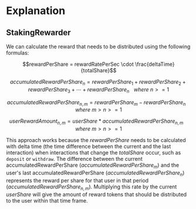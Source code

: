 # Explanation

## StakingRewarder
We can calculate the reward that needs to be distributed using the following formulas:

$$rewardPerShare = rewardRatePerSec \cdot \frac{deltaTime}{totalShare}$$

$$accumulatedRewardPerShare_n = rewardPerShare_1 + rewardPerShare_2 + rewardPerShare_3 + \cdots + rewardPerShare_n \hspace{10pt} where \ n >= 1$$

$$accumulatedRewardPerShare_{n,m} = rewardPerShare_m - rewardPerShare_n \hspace{10pt} where \ m > n >= 1$$

$$userRewardAmount_{n,m} = userShare * accumulatedRewardPerShare_{n,m}  \hspace{10pt} where \ m > n >= 1$$

This approach works because the $rewardPerShare$ needs to be calculated with delta time (the time difference between the current and the last interaction) when interactions that change the $totalShare$ occur, such as `deposit` or `withdraw`. The difference between the current accumulatedRewardPerShare ($accumulatedRewardPerShare_m$) and the user's last accumulatedRewardPerShare ($accumulatedRewardPerShare_n$) represents the reward per share for that user in that period ($accumulatedRewardPerShare_{n,m}$). Multiplying this rate by the current $userShare$ will give the amount of reward tokens that should be distributed to the user within that time frame.
